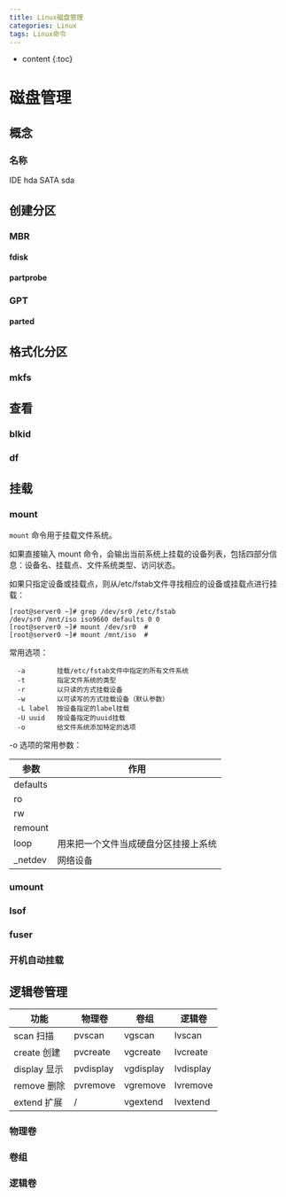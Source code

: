 ```yaml
---
title: Linux磁盘管理
categories: Linux
tags: Linux命令
---
```


* content
{:toc}

# 磁盘管理
## 概念
### 名称
IDE     hda
SATA    sda


## 创建分区
### MBR
#### fdisk
#### partprobe

### GPT
#### parted

## 格式化分区
### mkfs

## 查看
### blkid
### df

## 挂载
### mount

`mount` 命令用于挂载文件系统。

如果直接输入 mount 命令，会输出当前系统上挂载的设备列表，包括四部分信息：设备名、挂载点、文件系统类型、访问状态。

如果只指定设备或挂载点，则从/etc/fstab文件寻找相应的设备或挂载点进行挂载：

```
[root@server0 ~]# grep /dev/sr0 /etc/fstab 
/dev/sr0 /mnt/iso iso9660 defaults 0 0
[root@server0 ~]# mount /dev/sr0  #
[root@server0 ~]# mount /mnt/iso  #
```



常用选项：

```
  -a        挂载/etc/fstab文件中指定的所有文件系统
  -t        指定文件系统的类型
  -r        以只读的方式挂载设备
  -w        以可读写的方式挂载设备（默认参数）
  -L label  按设备指定的label挂载
  -U uuid   按设备指定的uuid挂载
  -o        给文件系统添加特定的选项
```



-o 选项的常用参数：

| 参数     | 作用                                 |
| -------- | ------------------------------------ |
| defaults |                                      |
| ro       |                                      |
| rw       |                                      |
| remount  |                                      |
| loop     | 用来把一个文件当成硬盘分区挂接上系统 |
| _netdev  | 网络设备                             |



### umount

### lsof

### fuser



### 开机自动挂载

## 逻辑卷管理

|   功能   |   物理卷   |   卷组   |   逻辑卷   |
| ---- | ---- | ---- | ---- |
|  scan 扫描  |  pvscan  |  vgscan  |  lvscan  |
|  create 创建  |  pvcreate  |  vgcreate  |  lvcreate  |
|  display 显示  |  pvdisplay  |  vgdisplay  |  lvdisplay  |
|  remove 删除  |  pvremove  |  vgremove  |  lvremove  |
|  extend 扩展  |  /  |  vgextend  |  lvextend  |



### 物理卷



### 卷组



### 逻辑卷

